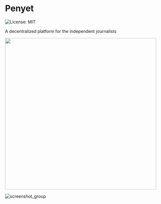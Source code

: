 # Penyet
![License: MIT](https://img.shields.io/badge/License-MIT-red.svg)

A decentralized platform for the independent journalists

<img src="https://user-images.githubusercontent.com/7874219/89862160-f4393f00-dbd9-11ea-94e3-792f1a18810d.png" width="500">


![screenshot_group](https://user-images.githubusercontent.com/7874219/91884225-3ffe7600-ecb8-11ea-925b-87adb4e7e2b0.png)
